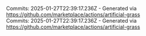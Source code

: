 Commits: 2025-01-27T22:39:17.236Z - Generated via https://github.com/marketplace/actions/artificial-grass
<br>
Commits: 2025-01-27T22:39:17.236Z - Generated via https://github.com/marketplace/actions/artificial-grass
<br>
